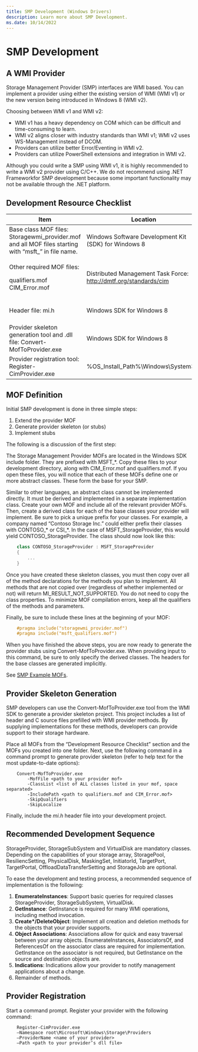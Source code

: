```yaml
---
title: SMP Development (Windows Drivers)
description: Learn more about SMP Development.
ms.date: 10/14/2022
---
```


# SMP Development

## A WMI Provider

Storage Management Provider (SMP) interfaces are WMI based. You can implement a provider using either the existing version of WMI (WMI v1) or the new version being introduced in Windows 8 (WMI v2).

Choosing between WMI v1 and WMI v2:

- WMI v1 has a heavy dependency on COM which can be difficult and time-consuming to learn.
- WMI v2 aligns closer with industry standards than WMI v1; WMI v2 uses WS-Management instead of DCOM.
- Providers can utilize better Error/Eventing in WMI v2.
- Providers can utilize PowerShell extensions and integration in WMI v2.

Although you could write a SMP using WMI v1, it is highly recommended to write a WMI v2 provider using C/C++. We do not recommend using .NET Frameworkfor SMP development because some important functionality may not be available through the .NET platform.

## Development Resource Checklist

<table>
<thead>
<tr class="header">
<th>Item</th>
<th>Location</th>
<th>Note</th>
</tr>
</thead>
<tbody>
<tr class="odd">
<td>Base class MOF files: Storagewmi_provider.mof and all MOF files starting with “msft_” in file name.</td>
<td>Windows Software Development Kit (SDK) for Windows 8</td>
<td>Under %SDK_Installed_Location%\Windows Kits\8.0\Include\um</td>
</tr>
<tr class="even">
<td><p>Other required MOF files:</p>
<p>qualifiers.mof CIM_Error.mof</p></td>
<td>Distributed Management Task Force: <a href="http://dmtf.org/standards/cim" class="uri">http://dmtf.org/standards/cim</a></td>
<td>These are non-Microsoft-defined files. Use CIM Schema version 2.26.</td>
</tr>
<tr class="odd">
<td>Header file: mi.h</td>
<td>Windows SDK for Windows 8</td>
<td>Under %SDK_Installed_Location%\Windows Kits\8.0\Include\um</td>
</tr>
<tr class="even">
<td>Provider skeleton generation tool and .dll file: Convert-MofToProvider.exe</td>
<td>Windows SDK for Windows 8</td>
<td>Under %SDK_Installed_Location%\Windows Kits\8.0\bin\x64\ or …\bin\x86</td>
</tr>
<tr class="odd">
<td>Provider registration tool: Register-CimProvider.exe</td>
<td>%OS_Install_Path%\Windows\System32\</td>
<td></td>
</tr>
</tbody>
</table>

## MOF Definition

Initial SMP development is done in three simple steps:

1. Extend the provider MOF
1. Generate provider skeleton (or stubs)
1. Implement stubs

The following is a discussion of the first step:

The Storage Management Provider MOFs are located in the Windows SDK include folder. They are prefixed with MSFT\_\*. Copy these files to your development directory, along with CIM\_Error.mof and qualifiers.mof. If you open these files, you will notice that each of these MOFs define one or more abstract classes. These form the base for your SMP.

Similar to other languages, an abstract class cannot be implemented directly. It must be derived and implemented in a separate implementation class. Create your own MOF and include all of the relevant provider MOFs. Then, create a derived class for each of the base classes your provider will implement. Be sure to pick a unique prefix for your classes. For example, a company named “Contoso Storage Inc.” could either prefix their classes with CONTOSO\_\* or CSI\_\*. In the case of MSFT\_StorageProvider, this would yield CONTOSO\_StorageProvider. The class should now look like this:

```cpp
    class CONTOSO_StorageProvider : MSFT_StorageProvider
    {
        ...
    }
```

Once you have created these skeleton classes, you must then copy over all of the method declarations for the methods you plan to implement. All methods that are not copied over (regardless of whether implemented or not) will return MI\_RESULT\_NOT\_SUPPORTED. You do not need to copy the class properties. To minimize MOF compilation errors, keep all the qualifiers of the methods and parameters.

Finally, be sure to include these lines at the beginning of your MOF:

```cpp
    #pragma include("storagewmi_provider.mof")
    #pragma include("msft_qualifiers.mof")
```

When you have finished the above steps, you are now ready to generate the provider stubs using Convert-MofToProvider.exe. When providing input to this command, be sure to only specify the derived classes. The headers for the base classes are generated implicitly.

See [SMP Example MOFs](smp-example-mofs.md).

## Provider Skeleton Generation

SMP developers can use the Convert-MofToProvider.exe tool from the WMI SDK to generate a provider skeleton project. This project includes a list of header and C source files prefilled with WMI provider methods. By supplying implementations for these methods, developers can provide support to their storage hardware.

Place all MOFs from the “Development Resource Checklist” section and the MOFs you created into one folder. Next, use the following command in a command prompt to generate provider skeleton (refer to help text for the most update-to-date options):

```
    Convert-MofToProvider.exe
        -MofFile <path to your provider mof>
        -ClassList <list of ALL classes listed in your mof, space separated>
        -IncludePath <path to qualifiers.mof and CIM_Error.mof>
        -SkipQualifiers
        -SkipLocalize
```

Finally, include the *mi.h* header file into your development project.

## Recommended Development Sequence

StorageProvider, StorageSubSystem and VirtualDisk are mandatory classes. Depending on the capabilities of your storage array, StoragePool, ResiliencSetting, PhysicalDisk, MaskingSet, InitiatorId, TargetPort, TargetPortal, OffloadDataTransferSetting and StorageJob are optional.

To ease the development and testing process, a recommended sequence of implementation is the following:

1. **EnumerateInstances**: Support basic queries for required classes StorageProvider, StorageSubSystem, VirtualDisk.
1. **GetInstance**: GetInstance is required for many WMI operations, including method invocation.
1. **Create\*/DeleteObject**: Implement all creation and deletion methods for the objects that your provider supports.
1. **Object Associations**: Associations allow for quick and easy traversal between your array objects. EnumerateInstances, AssociatorsOf, and ReferencesOf on the associator class are required for implementation. GetInstance on the associator is not required, but GetInstance on the source and destination objects are.
1. **Indications**: Indications allow your provider to notify management applications about a change.
1. Remainder of methods.

## Provider Registration

Start a command prompt. Register your provider with the following command:

```
    Register-CimProvider.exe 
    –Namespace root\Microsoft\Windows\Storage\Providers
    –ProviderName <name of your provider>
    –Path <path to your provider’s dll file>
```
